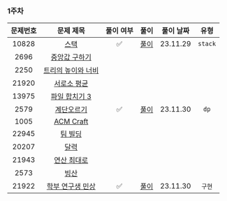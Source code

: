 ### 1주차

| 문제번호 |                         문제 제목                     | 풀이 여부 |               풀이               |  풀이 날짜   |   유형    |
|:----:|:-----------------------------------------------------:|:-----:|:------------------------------:|:--------:|:-------:|
|10828|      [스택](https://www.acmicpc.net/problem/10828)      |   ✅   |   [풀이](./BOJ_10828_스택.java)    | 23.11.29 | `stack` |
|2696|    [중앙값 구하기](https://www.acmicpc.net/problem/2696)    |       |                                |          |         |
|2250|  [트리의 높이와 너비](https://www.acmicpc.net/problem/2250)   |       |                                |          |         |
|21920|    [서로소 평균](https://www.acmicpc.net/problem/21920)    |       |                                |          |         | 
|13975|   [파일 합치기 3](https://www.acmicpc.net/problem/13975)   |       |                                |          |         | 
|2579|     [계단오르기](https://www.acmicpc.net/problem/2579)     |    ✅     |  [풀이](./BOJ_2579_계단오르기.java)   | 23.11.30 |   `dp`   | 
|1005|   [ACM Craft](https://www.acmicpc.net/problem/1005)   |       |                                |          |         | 
|22945|     [팀 빌딩](https://www.acmicpc.net/problem/22945)     |       |                                |          |         |
|20207|      [달력](https://www.acmicpc.net/problem/20207)      |       |                                |          |         |
|21943|    [연산 최대로](https://www.acmicpc.net/problem/21943)    |       |                                |          |         | 
|2573|      [빙산](https://www.acmicpc.net/problem/2573)       |       |                                |          |         | 
|21922|       [학부 연구생 민상](https://www.acmicpc.net/problem/21922)       |   ✅   | [풀이](./BOJ_21922_학부연구생민상.java) | 23.11.30 |  `구현`   |



